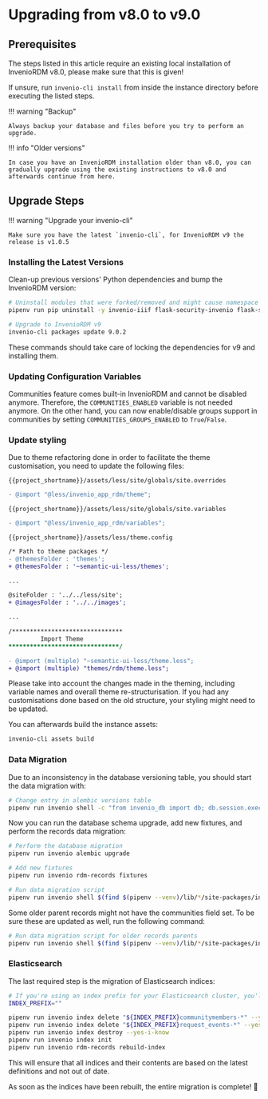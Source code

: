 # Upgrading from v8.0 to v9.0

## Prerequisites

The steps listed in this article require an existing local installation of InvenioRDM v8.0, please make sure that this is given!

If unsure, run `invenio-cli install` from inside the instance directory before executing the listed steps.

!!! warning "Backup"

    Always backup your database and files before you try to perform an upgrade.

!!! info "Older versions"

    In case you have an InvenioRDM installation older than v8.0, you can gradually upgrade using the existing instructions to v8.0 and afterwards continue from here.

## Upgrade Steps

!!! warning "Upgrade your invenio-cli"

    Make sure you have the latest `invenio-cli`, for InvenioRDM v9 the release is v1.0.5

### Installing the Latest Versions

Clean-up previous versions' Python dependencies and bump the InvenioRDM version:

```bash
# Uninstall modules that were forked/removed and might cause namespace issues
pipenv run pip uninstall -y invenio-iiif flask-security-invenio flask-security flask-kvsession flask-kvsession-invenio

# Upgrade to InvenioRDM v9
invenio-cli packages update 9.0.2
```

These commands should take care of locking the dependencies for v9 and installing them.

### Updating Configuration Variables

Communities feature comes built-in InvenioRDM and cannot be disabled anymore. Therefore, the
`COMMUNITIES_ENABLED` variable is not needed anymore. On the other hand, you can now enable/disable
groups support in communities by setting `COMMUNITIES_GROUPS_ENABLED` to `True`/`False`.

### Update styling

Due to theme refactoring done in order to facilitate the theme customisation, you need to update the following files:

`{{project_shortname}}/assets/less/site/globals/site.overrides`

``` diff
- @import "@less/invenio_app_rdm/theme";
```

`{{project_shortname}}/assets/less/site/globals/site.variables`

```diff
- @import "@less/invenio_app_rdm/variables";
```

`{{project_shortname}}/assets/less/theme.config`

```diff
/* Path to theme packages */
- @themesFolder : 'themes';
+ @themesFolder : '~semantic-ui-less/themes';

...

@siteFolder : '../../less/site';
+ @imagesFolder : '../../images';

...

/*******************************
         Import Theme
*******************************/

- @import (multiple) "~semantic-ui-less/theme.less";
+ @import (multiple) "themes/rdm/theme.less";
```

Please take into account the changes made in the theming, including variable names and overall theme re-structurisation. If you had any customisations done based on the old structure, your styling might need to be updated.

You can afterwards build the instance assets:

```bash
invenio-cli assets build
```

### Data Migration

Due to an inconsistency in the database versioning table, you should start the data migration with:

```bash
# Change entry in alembic versions table
pipenv run invenio shell -c "from invenio_db import db; db.session.execute(\"UPDATE alembic_version SET version_num ='f701a32e6fbe' WHERE version_num='f261e5ee8743'\"); db.session.commit()"
```

Now you can run the database schema upgrade, add new fixtures, and perform the records data migration:

```bash
# Perform the database migration
pipenv run invenio alembic upgrade

# Add new fixtures
pipenv run invenio rdm-records fixtures

# Run data migration script
pipenv run invenio shell $(find $(pipenv --venv)/lib/*/site-packages/invenio_app_rdm -name migrate_8_0_to_9_0.py)
```

Some older parent records might not have the communities field set. To be sure these are updated as well, run the following command:

```bash
# Run data migration script for older records parents
pipenv run invenio shell $(find $(pipenv --venv)/lib/*/site-packages/invenio_app_rdm -name fix_migrated_records_from_8_0_to_9_0.py)
```


### Elasticsearch

The last required step is the migration of Elasticsearch indices:

```bash
# If you're using an index prefix for your Elasticsearch cluster, you'll have to set it
INDEX_PREFIX=""

pipenv run invenio index delete "${INDEX_PREFIX}communitymembers-*" --yes-i-know
pipenv run invenio index delete "${INDEX_PREFIX}request_events-*" --yes-i-know
pipenv run invenio index destroy --yes-i-know
pipenv run invenio index init
pipenv run invenio rdm-records rebuild-index
```

This will ensure that all indices and their contents are based on the latest definitions and not out of date.

As soon as the indices have been rebuilt, the entire migration is complete! 🥳
